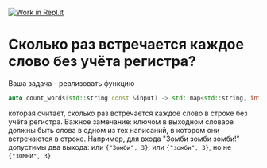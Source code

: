 [![Work in Repl.it](https://classroom.github.com/assets/work-in-replit-14baed9a392b3a25080506f3b7b6d57f295ec2978f6f33ec97e36a161684cbe9.svg)](https://classroom.github.com/online_ide?assignment_repo_id=4117719&assignment_repo_type=AssignmentRepo)
# Сколько раз встречается каждое слово без учёта регистра?
Ваша задача - реализовать функцию
```c++
auto count_words(std::string const &input) -> std::map<std::string, int>
```
которая считает, сколько раз встречается каждое слово в строке без учёта регистра. Важное замечание: ключом в выходном словаре должны быть слова в одном из тех написаний, в котором они встречаются в строке. Например, для входа "Зомби зомби зомби!" допустимы два выхода: или `{"Зомби", 3}`, или `{"зомби", 3}`, но не `{"ЗОМБИ", 3}`.
